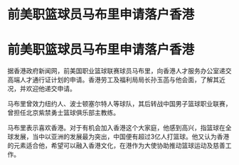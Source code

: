 # 前美职篮球员马布里申请落户香港

# 前美职篮球员马布里申请落户香港

据香港政府新闻网，前美国职业篮球联赛球员马布里，向香港人才服务办公室递交高端人才通行证计划的申请。香港劳工及福利局局长孙玉菡与他会面，了解其近况，并欢迎他递交申请。

马布里曾效力纽约人、波士顿塞尔特人等球队，其后转战中国男子篮球职业联赛，曾担任北京紫禁勇士篮球俱乐部主教练。

马布里表示喜欢香港。对于有机会加入香港这个大家庭，他感到高兴，指篮球在全球发展，当中以亚洲的发展最为突出，中国便有超过3亿人打篮球。他又认为香港的元素适合他，希望可以融入香港文化，在港作为大使协助推动篮球运动及慈善工作。

